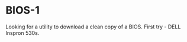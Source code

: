 # BIOS-1
Looking for a utility to download a clean copy of a BIOS.  First try - DELL Inspron 530s. 
